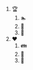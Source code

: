 1. :trophy:
   1. :swimmer:
   2. :bicyclist:
   3. :bowling:
2. :heart:
   1. :family:
   2. :girl:
   3. :dolphin:
